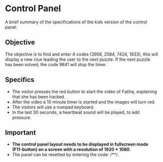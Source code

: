 # Control Panel
A brief summary of the specifications of the kids version of the control panel.

## Objective
The objective is to find and enter 4 codes (3956, 2584, 7424, 1833), this will display a new clue leading the user to the next puzzle. If the next puzzle has been solved, the code 9841 will stop the timer.

## Specifics
- The visitor presses the red button to start the video of Fatiha, explaining that she has been hacked.
- After the video a 10 minute timer is started and the images will turn red.
- The visitors will use a numpad keyboard. 
- In the last 30 seconds, a heartbeat sound will be played, to add pressure.

## Important
- **The control panel layout needs to be displayed in fullscreen mode (F11-button) on a screen with a resolution of 1920 * 1080**.
- The panel can be resetted by entering the code: /**/.




